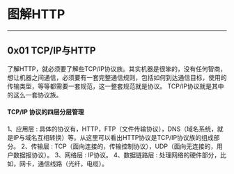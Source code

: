 # 图解HTTP

---
## 0x01 TCP/IP与HTTP
了解HTTP，就必须要了解些TCP/IP协议族。其实机器是很笨的，没有任何智商，想让机器之间通信，必须要有一套完整通信规则，包括如何到达通信目标，使用的传输类型，等等都需要一套规范，这一整套规范就是协议。
TCP/IP协议就是其中的这么一套协议族。

#### TCP/IP 协议的四层分层管理

1、应用层 : 具体的协议有，HTTP，FTP（文件传输协议），DNS（域名系统，就是IP与域名互相转换）等。从这里可以看出HTTP协议是TCP/IP协议族的组成部分。 
2、传输层 : TCP（面向连接的，传输控制协议），UDP（面向无连接的，用户数据报协议）。 
3、网络层 : IP协议。 
4、数据链路层 : 处理网络的硬件部分，比如，网卡，通信线路（光纤，电缆）。